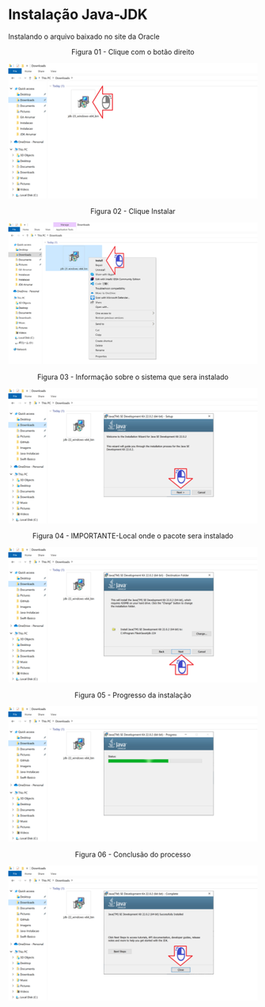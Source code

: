 # Instalação Java-JDK

Instalando o arquivo baixado no site da Oracle

<div align="center">
Figura 01 - Clique com o botão direito
</div>

![](Imagens/Java-Windows-Instalacao-Img01.png)

<div align="center">
Figura 02 - Clique Instalar
</div>

![](Imagens/Java-Windows-Instalacao-Img02.png)

<div align="center">
Figura 03 - Informação sobre o sistema que sera instalado
</div>

![](Imagens/Java-Windows-Instalacao-Img03.png)

<div align="center">
Figura 04 - IMPORTANTE-Local onde o pacote sera instalado
</div>

![](Imagens/Java-Windows-Instalacao-Img04.png)

<div align="center">
Figura 05 - Progresso da instalação
</div>

![](Imagens/Java-Windows-Instalacao-Img05.png)

<div align="center">
Figura 06 - Conclusão do processo
</div>

![](Imagens/Java-Windows-Instalacao-Img06.png)
